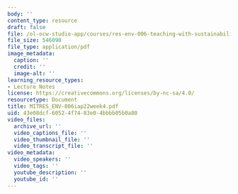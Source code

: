 ```yaml
---
body: ''
content_type: resource
draft: false
file: /ol-ocw-studio-app/courses/res-env-006-teaching-with-sustainability-january-iap-2022/mitres_env-006iap22week4.pdf
file_size: 546090
file_type: application/pdf
image_metadata:
  caption: ''
  credit: ''
  image-alt: ''
learning_resource_types:
- Lecture Notes
license: https://creativecommons.org/licenses/by-nc-sa/4.0/
resourcetype: Document
title: MITRES_ENV-006iap22week4.pdf
uid: 43e08dcf-6052-4f74-83e0-4bbbb05b0a80
video_files:
  archive_url: ''
  video_captions_file: ''
  video_thumbnail_file: ''
  video_transcript_file: ''
video_metadata:
  video_speakers: ''
  video_tags: ''
  youtube_description: ''
  youtube_id: ''
---
```

